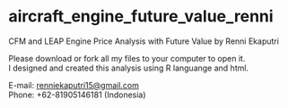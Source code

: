 # aircraft_engine_future_value_renni
CFM and LEAP Engine Price Analysis with Future Value by Renni Ekaputri


Please download or fork all my files to your computer to open it.</br>
I designed and created this analysis using R languange and html.


E-mail: renniekaputri15@gmail.com </br>
Phone: +62-81905146181 (Indonesia)
